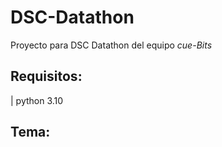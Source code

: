 # DSC-Datathon
Proyecto para DSC Datathon del equipo *cue-Bits*

## Requisitos:
| python 3.10

## Tema: 